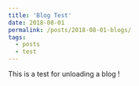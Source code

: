 ```yaml
---
title: 'Blog Test'
date: 2018-08-01
permalink: /posts/2018-08-01-blogs/
tags:
  - posts
  - test
---
```


This is a test for unloading a blog !
